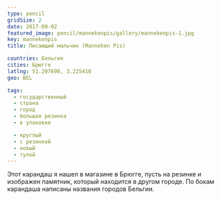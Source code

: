 ```yaml
---
type: pencil
gridSize: 2
date: 2017-09-02
featured_image: pencil/mannekenpis/gallery/mannekenpis-1.jpg
key: mannekenpis
title: Писающий мальчик (Manneken Pis)

countries: Бельгия
cities: Брюгге
latlng: 51.207690, 3.225410
geo: BEL

tags:
  - государственный
  - страна
  - город
  - большая резинка
  - в упаковке

  - круглый
  - с резинкой
  - новый
  - тупой
---
```


Этот карандаш я нашел в магазине в Брюгге, пусть на резинке и изображен памятник, который находится в другом городе. По бокам карандаша написаны названия городов Бельгии.
